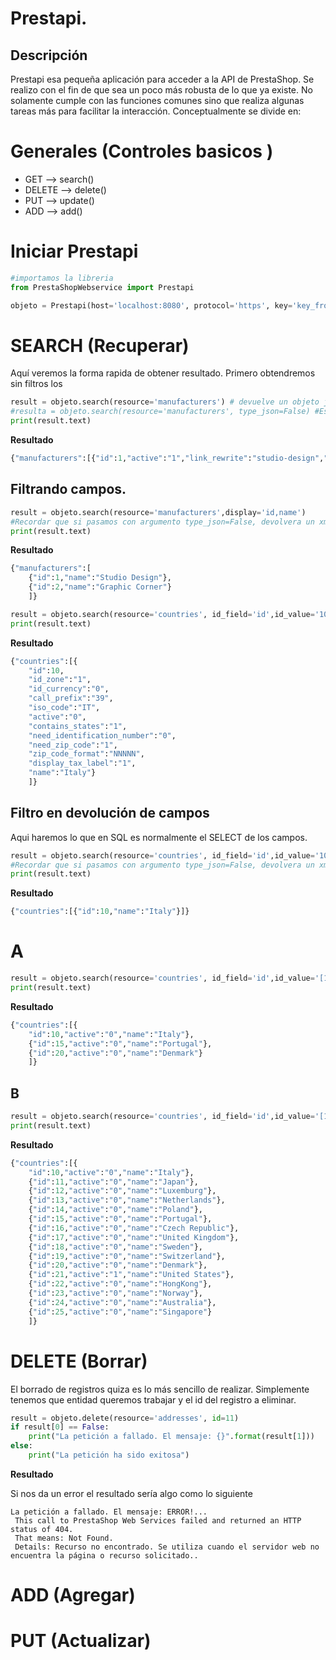 #   Prestapi.

## Descripción
Prestapi esa pequeña aplicación para acceder a la API de PrestaShop. Se realizo con el fin de que sea un poco más robusta de lo que ya existe. No solamente cumple con las funciones comunes sino que realiza algunas tareas más para facilitar la interacción. Conceptualmente se divide en:


# Generales (Controles basicos )
* GET    --> search()
* DELETE --> delete()
* PUT    --> update()
* ADD    --> add()

# Iniciar Prestapi

```python
#importamos la libreria
from PrestaShopWebservice import Prestapi

objeto = Prestapi(host='localhost:8080', protocol='https', key='key_from_prestashop')
```


# SEARCH (Recuperar)

Aquí veremos la forma rapida de obtener resultado. Primero obtendremos sin filtros los 

```python
result = objeto.search(resource='manufacturers') # devuelve un objeto json
#resulta = objeto.search(resource='manufacturers', type_json=False) #Esta linea devolvería XML 
print(result.text)
```

**Resultado**


```python
{"manufacturers":[{"id":1,"active":"1","link_rewrite":"studio-design","name":"Studio Design","date_add":"2020-03-17 20:06:59","date_upd":"2020-03-17 20:06:59","description":"<p><span style=\"font-size:10pt;font-style:normal;\">Studio Design offers a range of items from ready-to-wear collections to contemporary objects. The brand has been presenting new ideas and trends since its creation in 2012.<\/span><\/p>","short_description":"","meta_title":"","meta_description":"","meta_keywords":"","associations":{"addresses":[{"id":"4"}]}},{"id":2,"active":"1","link_rewrite":"graphic-corner","name":"Graphic Corner","date_add":"2020-03-17 20:06:59","date_upd":"2020-03-17 20:06:59","description":"<p><span style=\"font-size:10pt;font-style:normal;\">Since 2010, Graphic Corner offers a large choice of quality posters, available on paper and many other formats. <\/span><\/p>","short_description":"","meta_title":"","meta_description":"","meta_keywords":""}]}
```

## Filtrando campos.



```python
result = objeto.search(resource='manufacturers',display='id,name')
#Recordar que si pasamos con argumento type_json=False, devolvera un xml
print(result.text)
```

**Resultado**

```python
{"manufacturers":[
    {"id":1,"name":"Studio Design"},
    {"id":2,"name":"Graphic Corner"}
    ]}
```


```python
result = objeto.search(resource='countries', id_field='id',id_value='10')
print(result.text)
```

**Resultado**


```python
{"countries":[{
    "id":10,
    "id_zone":"1",
    "id_currency":"0",
    "call_prefix":"39",
    "iso_code":"IT",
    "active":"0",
    "contains_states":"1",
    "need_identification_number":"0",
    "need_zip_code":"1",
    "zip_code_format":"NNNNN",
    "display_tax_label":"1",
    "name":"Italy"}
    ]}
```


## Filtro en devolución de campos

Aqui haremos lo que en SQL es normalmente el SELECT de los campos.


```python
result = objeto.search(resource='countries', id_field='id',id_value='10',display='id,name')
#Recordar que si pasamos con argumento type_json=False, devolvera un xml
print(result.text)
```

**Resultado**

```python
{"countries":[{"id":10,"name":"Italy"}]}
```


A
===

```python
result = objeto.search(resource='countries', id_field='id',id_value='[10|15|20]', display='id,name,active')
print(result.text)
```

**Resultado**


```python
{"countries":[{
    "id":10,"active":"0","name":"Italy"},
    {"id":15,"active":"0","name":"Portugal"},
    {"id":20,"active":"0","name":"Denmark"}
    ]}
```

## B

```python
result = objeto.search(resource='countries', id_field='id',id_value='[10,25]', display='id,name,active')
print(result.text)
```

**Resultado**


```python
{"countries":[{
    "id":10,"active":"0","name":"Italy"},
    {"id":11,"active":"0","name":"Japan"},
    {"id":12,"active":"0","name":"Luxemburg"},
    {"id":13,"active":"0","name":"Netherlands"},
    {"id":14,"active":"0","name":"Poland"},
    {"id":15,"active":"0","name":"Portugal"},
    {"id":16,"active":"0","name":"Czech Republic"},
    {"id":17,"active":"0","name":"United Kingdom"},
    {"id":18,"active":"0","name":"Sweden"},
    {"id":19,"active":"0","name":"Switzerland"},
    {"id":20,"active":"0","name":"Denmark"},
    {"id":21,"active":"1","name":"United States"},
    {"id":22,"active":"0","name":"HongKong"},
    {"id":23,"active":"0","name":"Norway"},
    {"id":24,"active":"0","name":"Australia"},
    {"id":25,"active":"0","name":"Singapore"}
    ]}
```


# DELETE (Borrar)

El borrado de registros quiza es lo más sencillo de realizar. Simplemente tenemos que entidad queremos trabajar y el id del registro a eliminar. 

```python
result = objeto.delete(resource='addresses', id=11)
if result[0] == False:
    print("La petición a fallado. El mensaje: {}".format(result[1]))
else:
    print("La petición ha sido exitosa")
```

**Resultado**

Si nos da un error el resultado sería algo como lo siguiente

```
La petición a fallado. El mensaje: ERROR!... 
 This call to PrestaShop Web Services failed and returned an HTTP status of 404. 
 That means: Not Found. 
 Details: Recurso no encontrado. Se utiliza cuando el servidor web no encuentra la página o recurso solicitado..
```



# ADD (Agregar)


# PUT (Actualizar)


